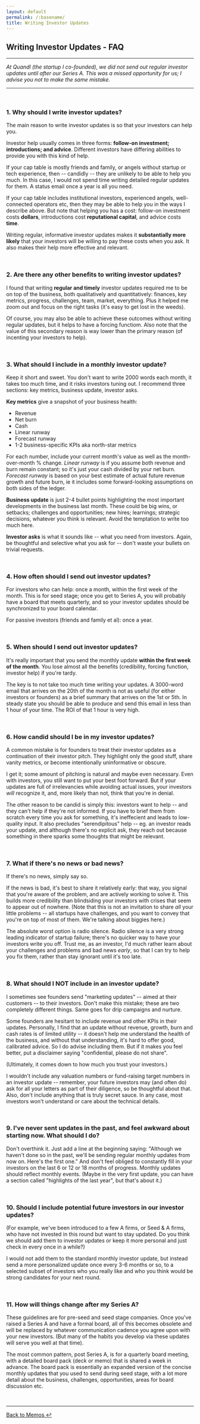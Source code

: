 ```yaml
---
layout: default
permalink: /:basename/
title: Writing Investor Updates
---
```

## Writing Investor Updates - FAQ

----

*At Quandl (the startup I co-founded), we did not send out regular investor updates until after our Series A.  This was a missed opportunity for us; I advise you not to make the same mistake.*

----

<br/>

### 1. Why should I write investor updates?

The main reason to write investor updates is so that your investors can help you.  

Investor help usually comes in three forms: **follow-on investment; introductions; and advice**.  Different investors have differing abilities to provide you with this kind of help.

If your cap table is mostly friends and family, or angels without startup or tech experience, then -- candidly -- they are unlikely to be able to help you much.  In this case, I would not spend time writing detailed regular updates for them.  A status email once a year is all you need.

If your cap table includes institutional investors, experienced angels, well-connected operators etc, then they may be able to help you in the ways I describe above.  But note that helping you has a cost: follow-on investment costs **dollars**, introductions cost **reputational capital**, and advice costs **time**.  

Writing regular, informative investor updates makes it **substantially more likely** that your investors will be willing to pay these costs when you ask.  It also makes their help more effective and relevant.

<br/>

### 2. Are there any other benefits to writing investor updates?

I found that writing **regular and timely** investor updates required me to be on top of the business, both qualitatively and quantitatively: finances, key metrics, progress, challenges, team, market, everything.  Plus it helped me zoom out and focus on the right tasks (it's easy to get lost in the weeds).  

Of course, you may also be able to achieve these outcomes without writing regular updates, but it helps to have a forcing functiom.  Also note that the value of this secondary reason is way lower than the primary reason (of incenting your investors to help).

<br/>

### 3. What should I include in a monthly investor update?

Keep it short and sweet.  You don't want to write 2000 words each month, it takes too much time, and it risks investors tuning out.  I recommend three sections: key metrics, business update, investor asks.

**Key metrics** give a snapshot of your business health:  

* Revenue 
* Net burn
* Cash
* Linear runway
* Forecast runway
* 1-2 business-specific KPIs aka north-star metrics

For each number, include your current month's value as well as the month-over-month % change.  *Linear runway* is if you assume both revenue and burn remain constant; so it's just your cash divided by your net burn.  *Forecast runway* is based on your best estimate of actual future revenue growth and future burn, ie it includes some forward-looking assumptions on both sides of the ledger.  

**Business update** is just 2-4 bullet points highlighting the most important developments in the business last month.  These could be big wins, or setbacks; challenges and opportunities; new hires; learnings; strategic decisions, whatever you think is relevant.  Avoid the temptation to write too much here.

**Investor asks** is what it sounds like -- what you need from investors.  Again, be thoughtful and selective what you ask for -- don't waste your bullets on trivial requests.

<br/>

### 4. How often should I send out investor updates?

For investors who can help: once a month, within the first week of the month.  This is for seed stage; once you get to Series A, you will probably have a board that meets quarterly, and so your investor updates should be synchronized to your board calendar.

For passive investors (friends and family et al): once a year.

<br/>

### 5. When should I send out investor updates?

It's really important that you send the monthly update **within the first week of the month**.  You lose almost all the benefits (credibility, forcing function, investor help) if you're tardy.  

The key is to not take too much time writing your updates.  A 3000-word email that arrives on the 20th of the month is not as useful (for either investors or founders) as a brief summary that arrives on the 1st or 5th.  In steady state you should be able to produce and send this email in less than 1 hour of your time.  The ROI of that 1 hour is very high. 

<br/>

### 6. How candid should I be in my investor updates?

A common mistake is for founders to treat their investor updates as a continuation of their investor pitch.  They highlight only the good stuff, share vanity metrics, or become intentionally uninformative or obscure.

I get it; some amount of pitching is natural and maybe even necessary.  Even with investors, you still want to put your best foot forward.  But if your updates are full of irrelevancies while avoiding actual issues, your investors *will* recognize it, and, more likely than not, think that you're in denial.  

The other reason to be candid is simply this: investors want to help --  and they can't help if they're not informed.  If you have to brief them from scratch every time you ask for something, it's ineffecient and leads to low-quality input.  It also precludes "serendipitous" help -- eg. an investor reads your update, and although there's no explicit ask, they reach out because something in there sparks some thoughts that might be relevant.  

<br/>

### 7. What if there's no news or bad news?

If there's no news, simply say so.  

If the news is bad, it's best to share it relatively early: that way, you signal that you're aware of the problem, and are actively working to solve it.  This builds more credibility than blindsiding your investors with crises that seem to appear out of nowhere.  (Note that this is not an invitation to share *all* your little problems -- all startups have challenges, and you want to convey that you're on top of most of them.  We're talking about biggies here.)

The absolute worst option is radio silence.  Radio silence is a very strong leading indicator of startup failure; there's no quicker way to have your investors write you off.  Trust me, as an investor, I'd much rather learn about your challenges and problems and bad news *early*, so that I can try to help you fix them, rather than stay ignorant until it's too late.   

<br/>

### 8. What should I NOT include in an investor update?

I sometimes see founders send "marketing updates" -- aimed at their customers -- to their investors.  Don't make this mistake; these are two completely different things.  Same goes for drip campaigns and nurture.

Some founders are hesitant to include revenue and other KPIs in their updates.  Personally, I find that an update without revenue, growth, burn and cash rates is of limited utility -- it doesn't help me understand the health of the business, and without that understanding, it's hard to offer good, calibrated advice.  So I do advise including them.  But if it makes you feel better, put a disclaimer saying "confidential, please do not share".  

(Ultimately, it comes down to how much you trust your investors.)

I wouldn't include any valuation numbers or fund-raising target numbers in an investor update -- remember, your future investors may (and often do) ask for all your letters as part of their diligence, so be thoughtful about that.  Also, don't include anything that is truly secret sauce.  In any case, most investors won't understand or care about the technical details. 

<br/>

### 9. I've never sent updates in the past, and feel awkward about starting now.  What should I do?

Don't overthink it.  Just add a line at the beginning saying: "Although we haven't done so in the past, we'll be sending regular monthly updates from now on.  Here's the first one."  And don't feel obliged to constantly fill in your investors on the last 6 or 12 or 18 months of progress.  Monthly updates should reflect monthly events.  (Maybe in the very first update, you can have a section called "highlights of the last year", but that's about it.)

<br/>

### 10. Should I include potential future investors in our investor updates? 

(For example, we've been introduced to a few A firms, or Seed & A firms, who have not invested in this round but want to stay updated. Do you think we should add them to investor updates or keep it more personal and just check in every once in a while?)

I would not add them to the standard monthly investor update, but instead send a more personalized update once every 3-6 months or so, to a selected subset of investors who you really like and who you think would be strong candidates for your next round. 

<br/>

### 11. How will things change after my Series A?

These guidelines are for pre-seed and seed stage companies.  Once you've raised a Series A and have a formal board, all of this becomes obsolete and will be replaced by whatever communication cadence you agree upon with your new investors.  (But many of the habits you develop via these updates will serve you well at that time).

The most common pattern, post Series A, is for a quarterly board meeting, with a detailed board pack (deck or memo) that is shared a week in advance.  The board pack is essentially an expanded version of the concise monthly updates that you used to send during seed stage, with a lot more detail about the business, challenges, opportunities, areas for board discussion etc.  

<br/>

----

[Back to Memos ↩](/memos)

<br/>
<br/>
<br/>



